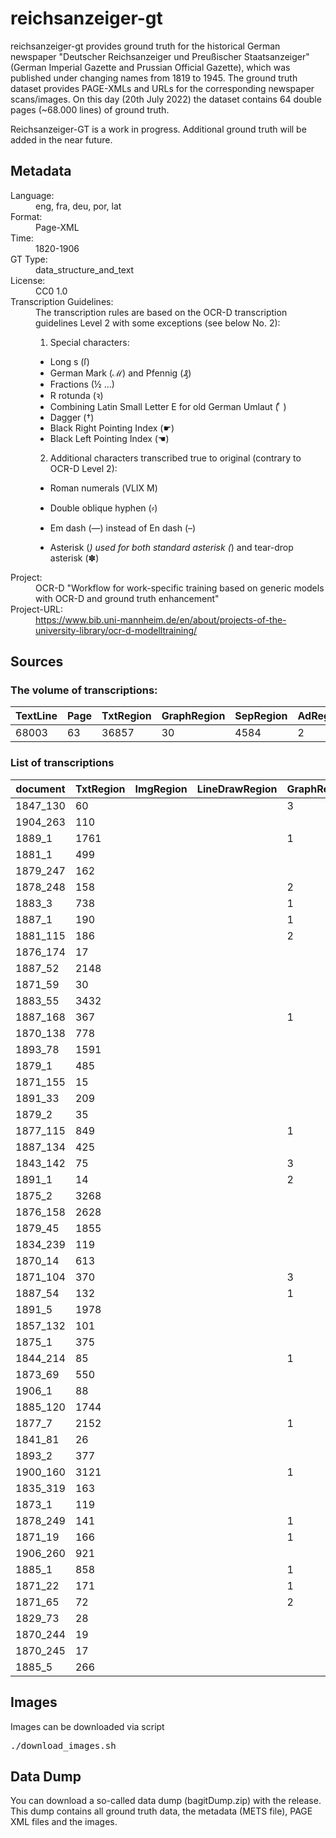 <div>
   <h1 id="title">reichsanzeiger-gt</h1>
   <p id="paragraph">reichsanzeiger-gt provides ground truth for the historical German newspaper "Deutscher Reichsanzeiger und Preußischer Staatsanzeiger" (German Imperial Gazette and Prussian Official Gazette), which was published under changing names from 1819 to 1945. The ground truth dataset provides PAGE-XMLs and URLs for the corresponding newspaper scans/images. On this day (20th July 2022) the dataset contains 64 double pages (~68.000 lines) of ground truth.

Reichsanzeiger-GT is a work in progress. Additional ground truth will be added in the near future.</p>
   <h2>Metadata</h2>
   <dl class="grid">
      <dt id="Language">Language:</dt>
      <dd>eng, fra, deu, por, lat</dd>
      <dt id="Format">Format:</dt>
      <dd>Page-XML</dd>
      <dt id="Time">Time:</dt>
      <dd>1820-1906</dd>
      <dt id="GTT">GT Type:</dt>
      <dd>data_structure_and_text</dd>
      <dt id="License">License:</dt>
      <dd>CC0 1.0</dd>
      <dt id="Guidelines">Transcription Guidelines:</dt>
      <dd>The transcription rules are based on the OCR-D transcription guidelines Level 2 with some exceptions (see below No. 2):

1) Special characters:
- Long s (ſ)
- German Mark (ℳ) and Pfennig (₰)
- Fractions (½ ...)
- R rotunda (ꝛ)
- Combining Latin Small Letter E for old German Umlaut ( ͤ )
- Dagger (†)
- Black Right Pointing Index (☛)
- Black Left Pointing Index (☚)

2) Additional characters transcribed true to original (contrary to OCR-D Level 2):
- Roman numerals (ⅤⅬⅠⅩ Ⅿ)
- Double oblique hyphen (⸗)
- Em dash (—) instead of En dash (–)
- Asterisk (*) used for both standard asterisk (*) and tear-drop asterisk (✽)</dd>
      <dt id="Project">Project:</dt>
      <dd>OCR-D "Workflow for work-specific training based on generic models with OCR-D   and ground truth enhancement"</dd>
      <dt id="Project-URL">Project-URL:</dt>
      <dd>https://www.bib.uni-mannheim.de/en/about/projects-of-the-university-library/ocr-d-modelltraining/</dd>
   </dl>
   <h2>Sources</h2>
   <h3>The volume of transcriptions:</h3>
   <table id="table_id">
      <thead>
         <tr>
            <th>TextLine</th>
            <th>Page</th>
            <th>TxtRegion</th>
            <th>GraphRegion</th>
            <th>SepRegion</th>
            <th>AdRegion</th>
            <th>NoiseRegion</th>
         </tr>
      </thead>
      <tbody>
         <tr>
            <td>68003</td>
            <td>63</td>
            <td>36857</td>
            <td>30</td>
            <td>4584</td>
            <td>2</td>
            <td>1</td>
         </tr>
      </tbody>
   </table>
   <div id="transcriptions">
      <h3>List of transcriptions</h3>
      <div>
         <table id="table_id" class="display">
            <thead>
               <tr>
                  <th>document</th>
                  <th>TxtRegion</th>
                  <th>ImgRegion</th>
                  <th>LineDrawRegion</th>
                  <th>GraphRegion</th>
                  <th>TabRegion</th>
                  <th>ChartRegion</th>
                  <th>SepRegion</th>
                  <th>MathRegion</th>
                  <th>ChemRegion</th>
                  <th>MusicRegion</th>
                  <th>AdRegion</th>
                  <th>NoiseRegion</th>
                  <th>UnkownRegion</th>
                  <th>CustomRegion</th>
                  <th>TextLine</th>
                  <th>Page</th>
               </tr>
            </thead>
            <tbody>
               <tr>
                  <td>1847_130</td>
                  <td>60</td>
                  <td/>
                  <td/>
                  <td>3</td>
                  <td/>
                  <td/>
                  <td>46</td>
                  <td/>
                  <td/>
                  <td/>
                  <td>1</td>
                  <td/>
                  <td/>
                  <td/>
                  <td>720</td>
                  <td>1</td>
               </tr>
               <tr>
                  <td>1904_263</td>
                  <td>110</td>
                  <td/>
                  <td/>
                  <td/>
                  <td/>
                  <td/>
                  <td>30</td>
                  <td/>
                  <td/>
                  <td/>
                  <td/>
                  <td/>
                  <td/>
                  <td/>
                  <td>429</td>
                  <td>1</td>
               </tr>
               <tr>
                  <td>1889_1</td>
                  <td>1761</td>
                  <td/>
                  <td/>
                  <td>1</td>
                  <td/>
                  <td/>
                  <td>158</td>
                  <td/>
                  <td/>
                  <td/>
                  <td/>
                  <td/>
                  <td/>
                  <td/>
                  <td>2848</td>
                  <td>2</td>
               </tr>
               <tr>
                  <td>1881_1</td>
                  <td>499</td>
                  <td/>
                  <td/>
                  <td/>
                  <td/>
                  <td/>
                  <td>26</td>
                  <td/>
                  <td/>
                  <td/>
                  <td/>
                  <td/>
                  <td/>
                  <td/>
                  <td>1017</td>
                  <td>1</td>
               </tr>
               <tr>
                  <td>1879_247</td>
                  <td>162</td>
                  <td/>
                  <td/>
                  <td/>
                  <td/>
                  <td/>
                  <td>26</td>
                  <td/>
                  <td/>
                  <td/>
                  <td/>
                  <td/>
                  <td/>
                  <td/>
                  <td>861</td>
                  <td>1</td>
               </tr>
               <tr>
                  <td>1878_248</td>
                  <td>158</td>
                  <td/>
                  <td/>
                  <td>2</td>
                  <td/>
                  <td/>
                  <td>91</td>
                  <td/>
                  <td/>
                  <td/>
                  <td/>
                  <td/>
                  <td/>
                  <td/>
                  <td>1532</td>
                  <td>2</td>
               </tr>
               <tr>
                  <td>1883_3</td>
                  <td>738</td>
                  <td/>
                  <td/>
                  <td>1</td>
                  <td/>
                  <td/>
                  <td>116</td>
                  <td/>
                  <td/>
                  <td/>
                  <td/>
                  <td>1</td>
                  <td/>
                  <td/>
                  <td>1887</td>
                  <td>2</td>
               </tr>
               <tr>
                  <td>1887_1</td>
                  <td>190</td>
                  <td/>
                  <td/>
                  <td>1</td>
                  <td/>
                  <td/>
                  <td>58</td>
                  <td/>
                  <td/>
                  <td/>
                  <td/>
                  <td/>
                  <td/>
                  <td/>
                  <td>955</td>
                  <td>1</td>
               </tr>
               <tr>
                  <td>1881_115</td>
                  <td>186</td>
                  <td/>
                  <td/>
                  <td>2</td>
                  <td/>
                  <td/>
                  <td>57</td>
                  <td/>
                  <td/>
                  <td/>
                  <td/>
                  <td/>
                  <td/>
                  <td/>
                  <td>808</td>
                  <td>1</td>
               </tr>
               <tr>
                  <td>1876_174</td>
                  <td>17</td>
                  <td/>
                  <td/>
                  <td/>
                  <td/>
                  <td/>
                  <td>19</td>
                  <td/>
                  <td/>
                  <td/>
                  <td/>
                  <td/>
                  <td/>
                  <td/>
                  <td>750</td>
                  <td>1</td>
               </tr>
               <tr>
                  <td>1887_52</td>
                  <td>2148</td>
                  <td/>
                  <td/>
                  <td/>
                  <td/>
                  <td/>
                  <td>83</td>
                  <td/>
                  <td/>
                  <td/>
                  <td/>
                  <td/>
                  <td/>
                  <td/>
                  <td>2442</td>
                  <td>1</td>
               </tr>
               <tr>
                  <td>1871_59</td>
                  <td>30</td>
                  <td/>
                  <td/>
                  <td/>
                  <td/>
                  <td/>
                  <td>23</td>
                  <td/>
                  <td/>
                  <td/>
                  <td/>
                  <td/>
                  <td/>
                  <td/>
                  <td>334</td>
                  <td>1</td>
               </tr>
               <tr>
                  <td>1883_55</td>
                  <td>3432</td>
                  <td/>
                  <td/>
                  <td/>
                  <td/>
                  <td/>
                  <td>44</td>
                  <td/>
                  <td/>
                  <td/>
                  <td/>
                  <td/>
                  <td/>
                  <td/>
                  <td>3647</td>
                  <td>1</td>
               </tr>
               <tr>
                  <td>1887_168</td>
                  <td>367</td>
                  <td/>
                  <td/>
                  <td>1</td>
                  <td/>
                  <td/>
                  <td>66</td>
                  <td/>
                  <td/>
                  <td/>
                  <td/>
                  <td/>
                  <td/>
                  <td/>
                  <td>1048</td>
                  <td>1</td>
               </tr>
               <tr>
                  <td>1870_138</td>
                  <td>778</td>
                  <td/>
                  <td/>
                  <td/>
                  <td/>
                  <td/>
                  <td>150</td>
                  <td/>
                  <td/>
                  <td/>
                  <td/>
                  <td/>
                  <td/>
                  <td/>
                  <td>975</td>
                  <td>1</td>
               </tr>
               <tr>
                  <td>1893_78</td>
                  <td>1591</td>
                  <td/>
                  <td/>
                  <td/>
                  <td/>
                  <td/>
                  <td>296</td>
                  <td/>
                  <td/>
                  <td/>
                  <td/>
                  <td/>
                  <td/>
                  <td/>
                  <td>2714</td>
                  <td>2</td>
               </tr>
               <tr>
                  <td>1879_1</td>
                  <td>485</td>
                  <td/>
                  <td/>
                  <td/>
                  <td/>
                  <td/>
                  <td>77</td>
                  <td/>
                  <td/>
                  <td/>
                  <td/>
                  <td/>
                  <td/>
                  <td/>
                  <td>1279</td>
                  <td>1</td>
               </tr>
               <tr>
                  <td>1871_155</td>
                  <td>15</td>
                  <td/>
                  <td/>
                  <td/>
                  <td/>
                  <td/>
                  <td>4</td>
                  <td/>
                  <td/>
                  <td/>
                  <td/>
                  <td/>
                  <td/>
                  <td/>
                  <td>376</td>
                  <td>1</td>
               </tr>
               <tr>
                  <td>1891_33</td>
                  <td>209</td>
                  <td/>
                  <td/>
                  <td/>
                  <td/>
                  <td/>
                  <td>28</td>
                  <td/>
                  <td/>
                  <td/>
                  <td/>
                  <td/>
                  <td/>
                  <td/>
                  <td>897</td>
                  <td>1</td>
               </tr>
               <tr>
                  <td>1879_2</td>
                  <td>35</td>
                  <td/>
                  <td/>
                  <td/>
                  <td/>
                  <td/>
                  <td>22</td>
                  <td/>
                  <td/>
                  <td/>
                  <td/>
                  <td/>
                  <td/>
                  <td/>
                  <td>736</td>
                  <td>1</td>
               </tr>
               <tr>
                  <td>1877_115</td>
                  <td>849</td>
                  <td/>
                  <td/>
                  <td>1</td>
                  <td/>
                  <td/>
                  <td>278</td>
                  <td/>
                  <td/>
                  <td/>
                  <td>1</td>
                  <td/>
                  <td/>
                  <td/>
                  <td>2008</td>
                  <td>2</td>
               </tr>
               <tr>
                  <td>1887_134</td>
                  <td>425</td>
                  <td/>
                  <td/>
                  <td/>
                  <td/>
                  <td/>
                  <td>62</td>
                  <td/>
                  <td/>
                  <td/>
                  <td/>
                  <td/>
                  <td/>
                  <td/>
                  <td>1074</td>
                  <td>1</td>
               </tr>
               <tr>
                  <td>1843_142</td>
                  <td>75</td>
                  <td/>
                  <td/>
                  <td>3</td>
                  <td/>
                  <td/>
                  <td>35</td>
                  <td/>
                  <td/>
                  <td/>
                  <td/>
                  <td/>
                  <td/>
                  <td/>
                  <td>736</td>
                  <td>1</td>
               </tr>
               <tr>
                  <td>1891_1</td>
                  <td>14</td>
                  <td/>
                  <td/>
                  <td>2</td>
                  <td/>
                  <td/>
                  <td>9</td>
                  <td/>
                  <td/>
                  <td/>
                  <td/>
                  <td/>
                  <td/>
                  <td/>
                  <td>264</td>
                  <td>1</td>
               </tr>
               <tr>
                  <td>1875_2</td>
                  <td>3268</td>
                  <td/>
                  <td/>
                  <td/>
                  <td/>
                  <td/>
                  <td>233</td>
                  <td/>
                  <td/>
                  <td/>
                  <td/>
                  <td/>
                  <td/>
                  <td/>
                  <td>3540</td>
                  <td>1</td>
               </tr>
               <tr>
                  <td>1876_158</td>
                  <td>2628</td>
                  <td/>
                  <td/>
                  <td/>
                  <td/>
                  <td/>
                  <td>164</td>
                  <td/>
                  <td/>
                  <td/>
                  <td/>
                  <td/>
                  <td/>
                  <td/>
                  <td>2815</td>
                  <td>1</td>
               </tr>
               <tr>
                  <td>1879_45</td>
                  <td>1855</td>
                  <td/>
                  <td/>
                  <td/>
                  <td/>
                  <td/>
                  <td>237</td>
                  <td/>
                  <td/>
                  <td/>
                  <td/>
                  <td/>
                  <td/>
                  <td/>
                  <td>1966</td>
                  <td>1</td>
               </tr>
               <tr>
                  <td>1834_239</td>
                  <td>119</td>
                  <td/>
                  <td/>
                  <td/>
                  <td/>
                  <td/>
                  <td>61</td>
                  <td/>
                  <td/>
                  <td/>
                  <td/>
                  <td/>
                  <td/>
                  <td/>
                  <td>737</td>
                  <td>1</td>
               </tr>
               <tr>
                  <td>1870_14</td>
                  <td>613</td>
                  <td/>
                  <td/>
                  <td/>
                  <td/>
                  <td/>
                  <td>132</td>
                  <td/>
                  <td/>
                  <td/>
                  <td/>
                  <td/>
                  <td/>
                  <td/>
                  <td>775</td>
                  <td>1</td>
               </tr>
               <tr>
                  <td>1871_104</td>
                  <td>370</td>
                  <td/>
                  <td/>
                  <td>3</td>
                  <td/>
                  <td/>
                  <td>124</td>
                  <td/>
                  <td/>
                  <td/>
                  <td/>
                  <td/>
                  <td/>
                  <td/>
                  <td>467</td>
                  <td>1</td>
               </tr>
               <tr>
                  <td>1887_54</td>
                  <td>132</td>
                  <td/>
                  <td/>
                  <td>1</td>
                  <td/>
                  <td/>
                  <td>43</td>
                  <td/>
                  <td/>
                  <td/>
                  <td/>
                  <td/>
                  <td/>
                  <td/>
                  <td>760</td>
                  <td>1</td>
               </tr>
               <tr>
                  <td>1891_5</td>
                  <td>1978</td>
                  <td/>
                  <td/>
                  <td/>
                  <td/>
                  <td/>
                  <td>110</td>
                  <td/>
                  <td/>
                  <td/>
                  <td/>
                  <td/>
                  <td/>
                  <td/>
                  <td>2337</td>
                  <td>1</td>
               </tr>
               <tr>
                  <td>1857_132</td>
                  <td>101</td>
                  <td/>
                  <td/>
                  <td/>
                  <td/>
                  <td/>
                  <td>23</td>
                  <td/>
                  <td/>
                  <td/>
                  <td/>
                  <td/>
                  <td/>
                  <td/>
                  <td>349</td>
                  <td>1</td>
               </tr>
               <tr>
                  <td>1875_1</td>
                  <td>375</td>
                  <td/>
                  <td/>
                  <td/>
                  <td/>
                  <td/>
                  <td>150</td>
                  <td/>
                  <td/>
                  <td/>
                  <td/>
                  <td/>
                  <td/>
                  <td/>
                  <td>1453</td>
                  <td>1</td>
               </tr>
               <tr>
                  <td>1844_214</td>
                  <td>85</td>
                  <td/>
                  <td/>
                  <td>1</td>
                  <td/>
                  <td/>
                  <td>40</td>
                  <td/>
                  <td/>
                  <td/>
                  <td/>
                  <td/>
                  <td/>
                  <td/>
                  <td>722</td>
                  <td>1</td>
               </tr>
               <tr>
                  <td>1873_69</td>
                  <td>550</td>
                  <td/>
                  <td/>
                  <td/>
                  <td/>
                  <td/>
                  <td>140</td>
                  <td/>
                  <td/>
                  <td/>
                  <td/>
                  <td/>
                  <td/>
                  <td/>
                  <td>1109</td>
                  <td>1</td>
               </tr>
               <tr>
                  <td>1906_1</td>
                  <td>88</td>
                  <td/>
                  <td/>
                  <td/>
                  <td/>
                  <td/>
                  <td>61</td>
                  <td/>
                  <td/>
                  <td/>
                  <td/>
                  <td/>
                  <td/>
                  <td/>
                  <td>1085</td>
                  <td>1</td>
               </tr>
               <tr>
                  <td>1885_120</td>
                  <td>1744</td>
                  <td/>
                  <td/>
                  <td/>
                  <td/>
                  <td/>
                  <td>148</td>
                  <td/>
                  <td/>
                  <td/>
                  <td/>
                  <td/>
                  <td/>
                  <td/>
                  <td>1503</td>
                  <td>1</td>
               </tr>
               <tr>
                  <td>1877_7</td>
                  <td>2152</td>
                  <td/>
                  <td/>
                  <td>1</td>
                  <td/>
                  <td/>
                  <td>36</td>
                  <td/>
                  <td/>
                  <td/>
                  <td/>
                  <td/>
                  <td/>
                  <td/>
                  <td>2610</td>
                  <td>1</td>
               </tr>
               <tr>
                  <td>1841_81</td>
                  <td>26</td>
                  <td/>
                  <td/>
                  <td/>
                  <td/>
                  <td/>
                  <td>26</td>
                  <td/>
                  <td/>
                  <td/>
                  <td/>
                  <td/>
                  <td/>
                  <td/>
                  <td>737</td>
                  <td>1</td>
               </tr>
               <tr>
                  <td>1893_2</td>
                  <td>377</td>
                  <td/>
                  <td/>
                  <td/>
                  <td/>
                  <td/>
                  <td>129</td>
                  <td/>
                  <td/>
                  <td/>
                  <td/>
                  <td/>
                  <td/>
                  <td/>
                  <td>1030</td>
                  <td>1</td>
               </tr>
               <tr>
                  <td>1900_160</td>
                  <td>3121</td>
                  <td/>
                  <td/>
                  <td>1</td>
                  <td/>
                  <td/>
                  <td>126</td>
                  <td/>
                  <td/>
                  <td/>
                  <td/>
                  <td/>
                  <td/>
                  <td/>
                  <td>3410</td>
                  <td>1</td>
               </tr>
               <tr>
                  <td>1835_319</td>
                  <td>163</td>
                  <td/>
                  <td/>
                  <td/>
                  <td/>
                  <td/>
                  <td>55</td>
                  <td/>
                  <td/>
                  <td/>
                  <td/>
                  <td/>
                  <td/>
                  <td/>
                  <td>782</td>
                  <td>1</td>
               </tr>
               <tr>
                  <td>1873_1</td>
                  <td>119</td>
                  <td/>
                  <td/>
                  <td/>
                  <td/>
                  <td/>
                  <td>60</td>
                  <td/>
                  <td/>
                  <td/>
                  <td/>
                  <td/>
                  <td/>
                  <td/>
                  <td>479</td>
                  <td>1</td>
               </tr>
               <tr>
                  <td>1878_249</td>
                  <td>141</td>
                  <td/>
                  <td/>
                  <td>1</td>
                  <td/>
                  <td/>
                  <td>63</td>
                  <td/>
                  <td/>
                  <td/>
                  <td/>
                  <td/>
                  <td/>
                  <td/>
                  <td>1494</td>
                  <td>2</td>
               </tr>
               <tr>
                  <td>1871_19</td>
                  <td>166</td>
                  <td/>
                  <td/>
                  <td>1</td>
                  <td/>
                  <td/>
                  <td>56</td>
                  <td/>
                  <td/>
                  <td/>
                  <td/>
                  <td/>
                  <td/>
                  <td/>
                  <td>416</td>
                  <td>1</td>
               </tr>
               <tr>
                  <td>1906_260</td>
                  <td>921</td>
                  <td/>
                  <td/>
                  <td/>
                  <td/>
                  <td/>
                  <td>273</td>
                  <td/>
                  <td/>
                  <td/>
                  <td/>
                  <td/>
                  <td/>
                  <td/>
                  <td>1432</td>
                  <td>1</td>
               </tr>
               <tr>
                  <td>1885_1</td>
                  <td>858</td>
                  <td/>
                  <td/>
                  <td>1</td>
                  <td/>
                  <td/>
                  <td>142</td>
                  <td/>
                  <td/>
                  <td/>
                  <td/>
                  <td/>
                  <td/>
                  <td/>
                  <td>2098</td>
                  <td>2</td>
               </tr>
               <tr>
                  <td>1871_22</td>
                  <td>171</td>
                  <td/>
                  <td/>
                  <td>1</td>
                  <td/>
                  <td/>
                  <td>40</td>
                  <td/>
                  <td/>
                  <td/>
                  <td/>
                  <td/>
                  <td/>
                  <td/>
                  <td>388</td>
                  <td>1</td>
               </tr>
               <tr>
                  <td>1871_65</td>
                  <td>72</td>
                  <td/>
                  <td/>
                  <td>2</td>
                  <td/>
                  <td/>
                  <td>37</td>
                  <td/>
                  <td/>
                  <td/>
                  <td/>
                  <td/>
                  <td/>
                  <td/>
                  <td>560</td>
                  <td>2</td>
               </tr>
               <tr>
                  <td>1829_73</td>
                  <td>28</td>
                  <td/>
                  <td/>
                  <td/>
                  <td/>
                  <td/>
                  <td>11</td>
                  <td/>
                  <td/>
                  <td/>
                  <td/>
                  <td/>
                  <td/>
                  <td/>
                  <td>329</td>
                  <td>1</td>
               </tr>
               <tr>
                  <td>1870_244</td>
                  <td>19</td>
                  <td/>
                  <td/>
                  <td/>
                  <td/>
                  <td/>
                  <td>13</td>
                  <td/>
                  <td/>
                  <td/>
                  <td/>
                  <td/>
                  <td/>
                  <td/>
                  <td>197</td>
                  <td>1</td>
               </tr>
               <tr>
                  <td>1870_245</td>
                  <td>17</td>
                  <td/>
                  <td/>
                  <td/>
                  <td/>
                  <td/>
                  <td>12</td>
                  <td/>
                  <td/>
                  <td/>
                  <td/>
                  <td/>
                  <td/>
                  <td/>
                  <td>328</td>
                  <td>1</td>
               </tr>
               <tr>
                  <td>1885_5</td>
                  <td>266</td>
                  <td/>
                  <td/>
                  <td/>
                  <td/>
                  <td/>
                  <td>35</td>
                  <td/>
                  <td/>
                  <td/>
                  <td/>
                  <td/>
                  <td/>
                  <td/>
                  <td>1758</td>
                  <td>2</td>
               </tr>
            </tbody>
         </table>
      </div>
   </div>
   <div id="extent">
      <h2>Images</h2>
      <p>Images can be downloaded via script</p>
      <tt>./download_images.sh</tt></p>
   
   <h2>Data Dump</h2>
   <p>You can download a so-called data dump (bagitDump.zip) with the release.<br/> 
      This dump contains all ground truth data, the metadata (METS file), PAGE XML files and the images.
   </div>
</div>
